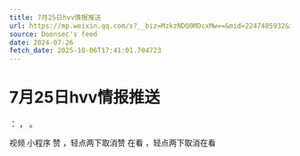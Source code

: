 ```yaml
---
title: 7月25日hvv情报推送
url: https://mp.weixin.qq.com/s?__biz=MzkzNDQ0MDcxMw==&mid=2247485932&idx=1&sn=c13ee7b0f28b8810d6552f32211ec9ea
source: Doonsec's feed
date: 2024-07-26
fetch_date: 2025-10-06T17:41:01.704723
---
```


# 7月25日hvv情报推送

：
，
。

视频
小程序
赞
，轻点两下取消赞
在看
，轻点两下取消在看